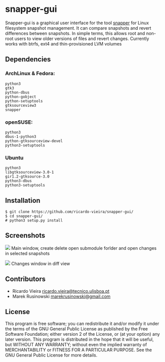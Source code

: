 snapper-gui
===========

Snapper-gui is a graphical user interface for the tool [snapper](http://snapper.io/) for Linux filesystem snapshot management. It can compare snapshots and revert differences between snapshots. In simple terms, this allows root and non-root users to view older versions of files and revert changes. Currently works with btrfs, ext4 and thin-provisioned LVM volumes

Dependencies
-----------

### ArchLinux & Fedora:
	python3
	gtk3
	python-dbus
	python-gobject
	python-setuptools
	gtksourceview3
	snapper
### openSUSE:
	python3
	dbus-1-python3
	python-gtksourceview-devel
	python3-setuptools
### Ubuntu
	python3
	libgtksourceview-3.0-1
	gir1.2-gtksource-3.0
	python3-dbus
	python3-setuptools

Installation
-----------

    $ git clone https://github.com/ricardo-vieira/snapper-gui/
    $ cd snapper-gui/
    # python3 setup.py install

Screenshots
-----------
![](http://i.imgur.com/ck9indK.png)
Main window, create delete open submodule forlder and open changes in selected snapshots

![](http://i.imgur.com/RgHX2fN.png)
Changes window in diff view

Contributors
------------

 - Ricardo Vieira <ricardo.vieira@tecnico.ulisboa.pt>
 - Marek Rusinowski <marekrusinowski@gmail.com>

License
-------

This program is free software; you can redistribute it and/or modify
it under the terms of the GNU General Public License as published by
the Free Software Foundation; either version 2 of the License, or
(at your option) any later version.
This program is distributed in the hope that it will be useful,
but WITHOUT ANY WARRANTY; without even the implied warranty of
MERCHANTABILITY or FITNESS FOR A PARTICULAR PURPOSE.  See the
GNU General Public License for more details.
